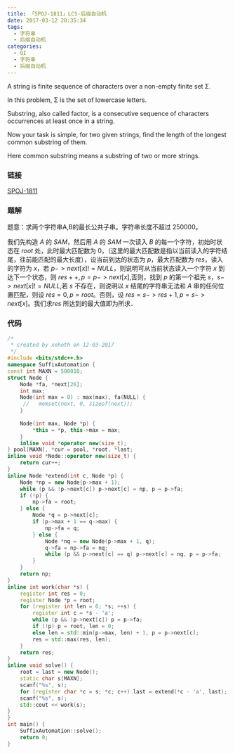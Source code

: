 ```yaml
---
title: 「SPOJ-1811」LCS-后缀自动机
date: 2017-03-12 20:35:34
tags:
  - 字符串
  - 后缀自动机
categories:
  - OI
  - 字符串
  - 后缀自动机
---
```

A string is finite sequence of characters over a non-empty finite set Σ.

In this problem, Σ is the set of lowercase letters.

Substring, also called factor, is a consecutive sequence of characters occurrences at least once in a string.

Now your task is simple, for two given strings, find the length of the longest common substring of them.

Here common substring means a substring of two or more strings.
<!-- more -->
### 链接
[SPOJ-1811](http://www.spoj.com/problems/LCS/)

### 题解
题意：求两个字符串A,B的最长公共子串。字符串长度不超过 $250000$。

我们先构造 $A$ 的 $SAM$，然后用 $A$ 的 $SAM$ 一次读入 $B$ 的每一个字符，初始时状态在 $root$ 处，此时最大匹配数为 $0$，（这里的最大匹配数是指以当前读入的字符结尾，往前能匹配的最大长度），设当前到达的状态为 $p$，最大匹配数为 $res$，读入的字符为 $x$，若 $p->next[x]!=NULL$，则说明可从当前状态读入一个字符 $x$ 到达下一个状态，则 $res++,p=p->next[x]$,否则，找到 $p$ 的第一个祖先 $s$，$s->next[x]!=NULL$,若 $s$ 不存在，则说明以 $x$ 结尾的字符串无法和 $A$ 串的任何位置匹配，则设 $res=0,p=root$。否则，设 $res=s->res+1,p=s->next[x]$。我们求$res$ 所达到的最大值即为所求．

### 代码
``` cpp
/*
 * created by xehoth on 12-03-2017
 */
#include <bits/stdc++.h>
namespace SuffixAutomation {
const int MAXN = 500010;
struct Node {
    Node *fa, *next[26];
    int max;
    Node(int max = 0) : max(max), fa(NULL) {
     //   memset(next, 0, sizeof(next));
    }
    
    Node(int max, Node *p) {
        *this = *p, this->max = max;
    }
    inline void *operator new(size_t);
} pool[MAXN], *cur = pool, *root, *last;
inline void *Node::operator new(size_t) {
    return cur++;
}
inline Node *extend(int c, Node *p) {
    Node *np = new Node(p->max + 1);
    while (p && !p->next[c]) p->next[c] = np, p = p->fa;
    if (!p) {
        np->fa = root;
    } else {
        Node *q = p->next[c];
        if (p->max + 1 == q->max) {
            np->fa = q;
        } else {
            Node *nq = new Node(p->max + 1, q);
            q->fa = np->fa = nq;
            while (p && p->next[c] == q) p->next[c] = nq, p = p->fa;
        }
    }
    return np;
}
inline int work(char *s) {
    register int res = 0;
    register Node *p = root;
    for (register int len = 0; *s; ++s) {
        register int c = *s - 'a';
        while (p && !p->next[c]) p = p->fa;
        if (!p) p = root, len = 0;
        else len = std::min(p->max, len) + 1, p = p->next[c];
        res = std::max(res, len);
    }
    return res;
}
inline void solve() {
    root = last = new Node();
    static char s[MAXN];
    scanf("%s", s);
    for (register char *c = s; *c; c++) last = extend(*c - 'a', last);
    scanf("%s", s);
    std::cout << work(s);
}
}
int main() {
    SuffixAutomation::solve();
    return 0;
}
```

